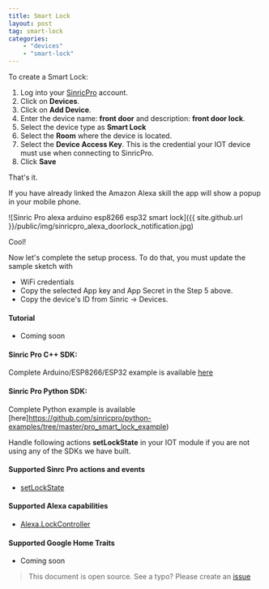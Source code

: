 ```yaml
---
title: Smart Lock
layout: post
tag: smart-lock
categories: 
    - "devices"
    - "smart-lock"
---
```



To create a Smart Lock:

1. Log into your  [SinricPro](https://sinric.pro/) account.
2. Click on **Devices**.
3. Click on **Add Device**.
4. Enter the device name: **front door** and description: **front door lock**.
5. Select the device type as **Smart Lock**
6. Select the **Room** where the device is located.
5. Select the **Device Access Key**. This is the credential your IOT device must use when connecting to SinricPro. 
6. Click **Save**

That's it. 

If you have already linked the Amazon Alexa skill the app will show a popup in your mobile phone.

![Sinric Pro alexa arduino esp8266 esp32 smart lock]({{ site.github.url }}/public/img/sinricpro_alexa_doorlock_notification.jpg)

Cool!

Now let's complete the setup process. To do that, you must update the sample sketch with 
- WiFi credentials
- Copy the selected App key and App Secret in the Step 5 above.
- Copy the device's ID from Sinric -> Devices.

#### Tutorial
- Coming soon

#### Sinric Pro C++ SDK: 
Complete Arduino/ESP8266/ESP32 example is available [here]()

#### Sinric Pro Python SDK: 
Complete Python example is available [here]https://github.com/sinricpro/python-examples/tree/master/pro_smart_lock_example) 

Handle following actions **setLockState**  in your IOT module if you are not using any of the SDKs we have built.

#### Supported Sinrc Pro actions and events
- [setLockState](https://github.com/sinricpro/sample_messages/tree/master/22_SetLockState)

#### Supported Alexa capabilities
- [Alexa.LockController](https://developer.amazon.com/docs/device-apis/alexa-lockController.html)


####  Supported Google Home Traits
- Coming soon

> This document is open source. See a typo? Please create an [issue](https://github.com/sinricpro/help-docs)

